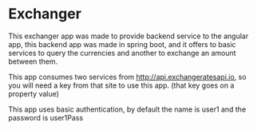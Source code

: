 # Exchanger
This exchanger app was made to provide backend service to the angular app, this backend app was made in spring boot, and it offers to basic services to query the currencies and another to exchange an amount between them. 

This app consumes two services from http://api.exchangeratesapi.io, so you will need a key from that site to use this app. (that key goes on a property value)

This app uses basic authentication, by default the name is user1 and the password is user1Pass
